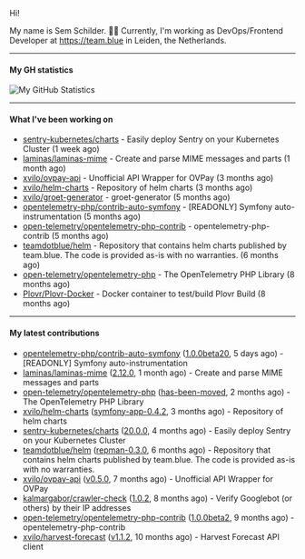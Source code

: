 Hi!

My name is Sem Schilder. 👋🏻 Currently, I'm working as DevOps/Frontend Developer at https://team.blue in Leiden, the Netherlands.

---

#### My GH statistics

![My GitHub Statistics](https://github-readme-stats.vercel.app/api?username=xvilo&show_icons=true&count_private=true&hide_title=true)

---

#### What I've been working on

- [sentry-kubernetes/charts](https://github.com/sentry-kubernetes/charts) - Easily deploy Sentry on your Kubernetes Cluster (1 week ago)
- [laminas/laminas-mime](https://github.com/laminas/laminas-mime) - Create and parse MIME messages and parts (1 month ago)
- [xvilo/ovpay-api](https://github.com/xvilo/ovpay-api) - Unofficial API Wrapper for OVPay (3 months ago)
- [xvilo/helm-charts](https://github.com/xvilo/helm-charts) - Repository of helm charts (3 months ago)
- [xvilo/groet-generator](https://github.com/xvilo/groet-generator) - groet-generator (5 months ago)
- [opentelemetry-php/contrib-auto-symfony](https://github.com/opentelemetry-php/contrib-auto-symfony) - [READONLY] Symfony auto-instrumentation (5 months ago)
- [open-telemetry/opentelemetry-php-contrib](https://github.com/open-telemetry/opentelemetry-php-contrib) - opentelemetry-php-contrib (5 months ago)
- [teamdotblue/helm](https://github.com/teamdotblue/helm) - Repository that contains helm charts published by team.blue. The code is provided as-is with no warranties. (6 months ago)
- [open-telemetry/opentelemetry-php](https://github.com/open-telemetry/opentelemetry-php) - The OpenTelemetry PHP Library (8 months ago)
- [Plovr/Plovr-Docker](https://github.com/Plovr/Plovr-Docker) - Docker container to test/build Plovr Build (8 months ago)

---

#### My latest contributions

- [opentelemetry-php/contrib-auto-symfony](https://github.com/opentelemetry-php/contrib-auto-symfony) ([1.0.0beta20](https://github.com/opentelemetry-php/contrib-auto-symfony/releases/tag/1.0.0beta20), 5 days ago) - [READONLY] Symfony auto-instrumentation
- [laminas/laminas-mime](https://github.com/laminas/laminas-mime) ([2.12.0](https://github.com/laminas/laminas-mime/releases/tag/2.12.0), 1 month ago) - Create and parse MIME messages and parts
- [open-telemetry/opentelemetry-php](https://github.com/open-telemetry/opentelemetry-php) ([has-been-moved](https://github.com/open-telemetry/opentelemetry-php/releases/tag/has-been-moved), 2 months ago) - The OpenTelemetry PHP Library
- [xvilo/helm-charts](https://github.com/xvilo/helm-charts) ([symfony-app-0.4.2](https://github.com/xvilo/helm-charts/releases/tag/symfony-app-0.4.2), 3 months ago) - Repository of helm charts
- [sentry-kubernetes/charts](https://github.com/sentry-kubernetes/charts) ([20.0.0](https://github.com/sentry-kubernetes/charts/releases/tag/20.0.0), 4 months ago) - Easily deploy Sentry on your Kubernetes Cluster
- [teamdotblue/helm](https://github.com/teamdotblue/helm) ([repman-0.3.0](https://github.com/teamdotblue/helm/releases/tag/repman-0.3.0), 6 months ago) - Repository that contains helm charts published by team.blue. The code is provided as-is with no warranties.
- [xvilo/ovpay-api](https://github.com/xvilo/ovpay-api) ([v0.5.0](https://github.com/xvilo/ovpay-api/releases/tag/v0.5.0), 7 months ago) - Unofficial API Wrapper for OVPay
- [kalmargabor/crawler-check](https://github.com/kalmargabor/crawler-check) ([1.0.2](https://github.com/kalmargabor/crawler-check/releases/tag/1.0.2), 8 months ago) - Verify Googlebot (or others) by their IP addresses
- [open-telemetry/opentelemetry-php-contrib](https://github.com/open-telemetry/opentelemetry-php-contrib) ([1.0.0beta2](https://github.com/open-telemetry/opentelemetry-php-contrib/releases/tag/1.0.0beta2), 9 months ago) - opentelemetry-php-contrib
- [xvilo/harvest-forecast](https://github.com/xvilo/harvest-forecast) ([v1.1.2](https://github.com/xvilo/harvest-forecast/releases/tag/v1.1.2), 10 months ago) - Harvest Forecast API client

